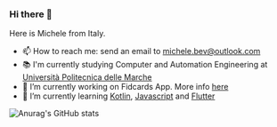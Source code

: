 ### Hi there 👋
Here is Michele from Italy.
<!--
**atomich26/atomich26** is a ✨ _special_ ✨ repository because its `README.md` (this file) appears on your GitHub profile.

Here are some ideas to get you started:
-->
- 📫 How to reach me: send an email to michele.bev@outlook.com
- 📚 I'm currently studying Computer and Automation Engineering at <a href="https://www.univpm.it">Università Politecnica delle Marche</a>
- 🔭 I’m currently working on Fidcards App. More info <a href="https://github.com/atomich26/fidcards-app-univpm">here</a>
- 🌱 I’m currently learning <a href="https://kotlinlang.org" target="_blank">Kotlin</a>, <a href="https://developer.mozilla.org/en-US/docs/Web/JavaScript" target="_blank">Javascript</a> and <a href="https://flutter.dev/" target="_blank">Flutter</a>

![Anurag's GitHub stats](https://github-readme-stats.vercel.app/api?username=atomich26&bg_color=30,e96443,904e95&title_color=fff&text_color=fff)
<!--
### ⚡ My humble skills
<p>
  <a href="https://developer.mozilla.org/en-US/docs/Glossary/HTML5">
      <img src="https://upload.wikimedia.org/wikipedia/commons/thumb/6/61/HTML5_logo_and_wordmark.svg/512px-HTML5_logo_and_wordmark.svg.png" alt="HTML5 logo" title="HTML5" width="70"></img>
  </a>
  <a href="https://developer.mozilla.org/en-US/docs/Web/CSS">
      <img src="https://upload.wikimedia.org/wikipedia/commons/thumb/d/d5/CSS3_logo_and_wordmark.svg/363px-CSS3_logo_and_wordmark.svg.png" alt="Css3 logo" title="Css3 logo" width="50"></img>
  </a>
  <a href="https://developer.mozilla.org/en-US/docs/Web/JavaScript">
      <img src="https://upload.wikimedia.org/wikipedia/commons/6/6a/JavaScript-logo.png?20120221235433" alt="Javascript logo" title="Javascript Language" width="70">
  </a> 
 
  <a href="https://flutter.dev">
      <img src="https://upload.wikimedia.org/wikipedia/commons/thumb/4/44/Google-flutter-logo.svg/1024px-Google-flutter-logo.svg.png" alt="Flutter logo" title="Flutter Dev" width="230">
  </a>
  <a href="https://kotlinlang.org">
      <img src="https://upload.wikimedia.org/wikipedia/commons/thumb/1/11/Kotlin_logo_2021.svg/512px-Kotlin_logo_2021.svg.png" alt="Koltin lang logo" title="Kotlin lang" width="250">
  </a>
  </p>
-->
